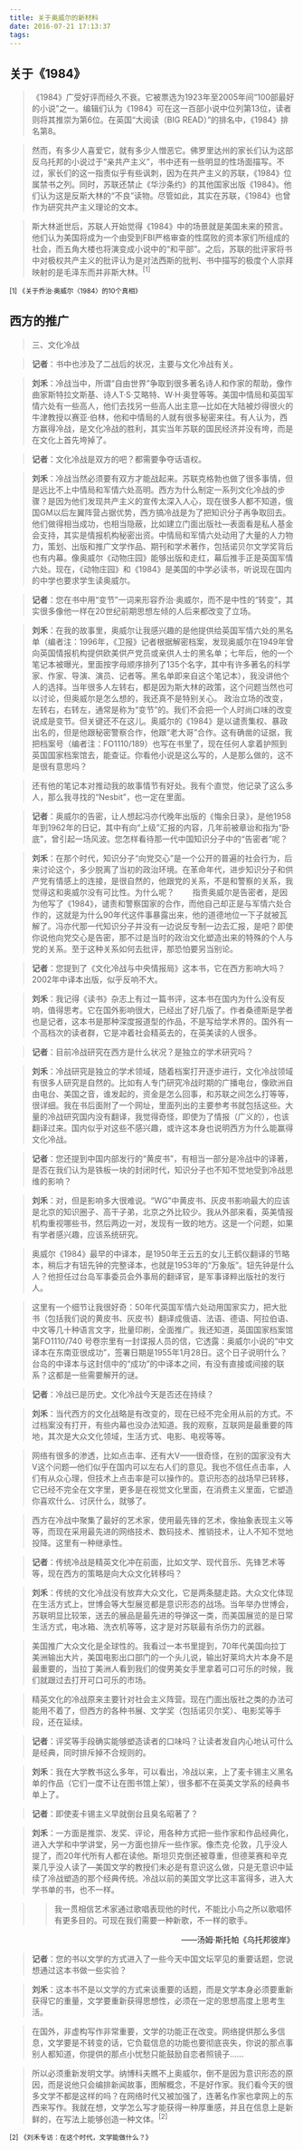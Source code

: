 ```yaml
---
title: 关于奥威尔的新材料
date: 2016-07-21 17:13:37
tags: 
---
```


## 关于《1984》 ##

>《1984》广受好评而经久不衰。它被票选为1923年至2005年间“100部最好的小说”之一。编辑们认为《1984》可在这一百部小说中位列第13位，读者则将其推崇为第6位。在英国“大阅读（BIG READ）”的排名中，《1984》排名第8。

>然而，有多少人喜爱它，就有多少人憎恶它。佛罗里达州的家长们认为这部反乌托邦的小说过于“亲共产主义”，书中还有一些明显的性场面描写。不过，家长们的这一指责似乎有些讽刺，因为在共产主义的苏联，《1984》位属禁书之列。同时，苏联还禁止《华沙条约》的其他国家出版《1984》。他们认为这是反斯大林的“不良”读物。尽管如此，其实在苏联，《1984》也曾作为研究共产主义理论的文本。

>斯大林逝世后，苏联人开始觉得《1984》中的场景就是美国未来的预言。他们认为美国将成为一个由受到FBI严格审查的性腐败的资本家们所组成的社会，而五角大楼也将演变成小说中的“和平部”。之后，苏联的批评家将书中对极权共产主义的批评认为是对法西斯的批判、书中描写的极度个人崇拜映射的是毛泽东而并非斯大林。<sup>[1]</sup>

<sub>[1] 《关于乔治·奥威尔〈1984〉的10个真相》</sub>

## 西方的推广 ##

>三、文化冷战

>**记者**：书中也涉及了二战后的状况，主要与文化冷战有关。

>**刘禾**：冷战当中，所谓“自由世界”争取到很多著名诗人和作家的帮助，像作曲家斯特拉文斯基、诗人T·S·艾略特、W·H·奥登等等。美国中情局和英国军情六处有一些高人，他们去找另一些高人出主意—比如在大陆被炒得很火的牛津教授以赛亚·伯林，他和中情局的人就有很多秘密来往。有人认为，西方赢得冷战，是文化冷战的胜利，其实当年苏联的国民经济并没有垮，而是在文化上首先垮掉了。

>**记者**：文化冷战是双方的吧？都需要争夺话语权。

>**刘禾**：冷战当然必须要有双方才能战起来。苏联克格勃也做了很多事情，但是远比不上中情局和军情六处高明。西方为什么制定一系列文化冷战的步骤？是因为他们发现共产主义的宣传太深入人心，现在很多人都不知道，俄国GM以后左翼阵营占据优势，西方搞冷战是为了把知识分子再争取回去。他们做得相当成功，也相当隐蔽，比如建立门面出版社—表面看是私人基金会支持，其实是情报机构秘密出资。中情局和军情六处动用了大量的人力物力，策划、出版和推广文学作品、期刊和学术著作，包括诺贝尔文学奖背后也有内幕。像奥威尔《动物庄园》能够出版和走红，幕后推手正是英国军情六处。现在，《动物庄园》和《1984》是美国的中学必读书，听说现在国内的中学也要求学生读奥威尔。

>**记者**：您在书中用“变节”一词来形容乔治·奥威尔，而不是中性的“转变”，其实很多像他一样在20世纪前期思想左倾的人后来都改变了立场。

>**刘禾**：在我的故事里，奥威尔让我感兴趣的是他提供给英国军情六处的黑名单（编者注：1996年，《卫报》记者根据解密档案，发现奥威尔在1949年曾向英国情报机构提供欧美供产党员或亲供人士的黑名单；七年后，他的一个笔记本被曝光，里面按字母顺序排列了135个名字，其中有许多著名的科学家、作家、导演、演员、记者等。黑名单即来自这个笔记本），我没讲他个人的选择。当年很多人左转右，都是因为斯大林的政策，这个问题当然也可以讨论，但奥威尔是怎么想的，我还真不是特别关心。
>政治立场的改变，左转右，右转左，通常是称为“变节”的。我们不会把一个人时尚口味的改变说成是变节。但关键还不在这儿。奥威尔的《1984》是以谴责集权、暴政出名的，但是他跟秘密警察合作，他跟“老大哥”合作。这有确凿的证据，我把档案号（编者注：FO1110/189）也写在书里了，现在任何人拿着护照到英国国家档案馆去，能查证。你看他小说是这么写的，人是那么做的，这不是很有意思吗？

>还有他的笔记本对推动我的故事情节有好处。我有个直觉，他记录了这么多人，那么我寻找的“Nesbit”，也一定在里面。

>**记者**：奥威尔的告密，让人想起冯亦代晚年出版的《悔余日录》，是他1958年到1962年的日记，其中有向“上级”汇报的内容，几年前被章诒和指为“卧底”，曾引起一场风波。您怎样看待那一代中国知识分子中的“告密者”呢？

>**刘禾**：在那个时代，知识分子“向党交心”是一个公开的普遍的社会行为，后来讨论这个，多少脱离了当初的政治环境。在革命年代，进步知识分子和供产党有情感上的连接，是很自然的，他跟党的关系，不是和警察的关系，我觉得这和奥威尔没有可比性。为什么呢？
>　　指责奥威尔是告密者，是因为他写了《1984》，谴责和警察国家的合作，而他自己却正是与军情六处合作的，这就是为什么90年代这件事暴露出来，他的道德地位一下子就被瓦解了。冯亦代那一代知识分子并没有一边说反专制一边去汇报，是吧？即使你说他向党交心是告密，那不过是当时的政治文化塑造出来的特殊的个人与党的关系。至于这种关系如何去批评，那恐怕要另当别论。

>**记者**：您提到了《文化冷战与中央情报局》这本书，它在西方影响大吗？2002年中译本出版，似乎反响不大。

>**刘禾**：我记得《读书》杂志上有过一篇书评，这本书在国内为什么没有反响，值得思考。它在国外影响很大，已经出了好几版了。作者桑德斯是学者也是记者，这本书是那种深度报道型的作品，不是写给学术界的。国外有一个高档次的读者群，它是冲着社会精英去的，在英美读的人很多。

>**记者**：目前冷战研究在西方是什么状况？是独立的学术研究吗？

>**刘禾**：冷战研究是独立的学术领域，随着档案打开逐步进行，文化冷战领域有很多人研究是自然的。比如有人专门研究冷战时期的广播电台，像欧洲自由电台、美国之音，谁发起的，资金是怎么回事，和苏联之间怎么打等等，很详细。我在书后面附了一个网址，里面列出的主要参考书就包括这些。大量的冷战研究国内没有翻译，我觉得奇怪，即使为了情报（广义的），也该翻译过来。国内似乎对这些不感兴趣，或许这本身也说明西方为什么能赢得文化冷战。

>**记者**：您还提到中国内部发行的“黄皮书”，有相当一部分是冷战中的译著，是否在我们认为是铁板一块的封闭时代，知识分子也不知不觉地受到冷战思维的影响？

>**刘禾**：对，但是影响多大很难说。“WG”中黄皮书、灰皮书影响最大的应该是北京的知识圈子、高干子弟，北京之外比较少。我从外部来看，英美情报机构重视哪些书，然后两边一对，发现有一致的地方。这是一个问题，如果有学者感兴趣，应该系统研究。

>奥威尔《1984》最早的中译本，是1950年王云五的女儿王鹤仪翻译的节略本，稍后才有钮先钟的完整译本，也就是1953年的“万象版”。钮先钟是什么人？他担任过台岛军事委员会外事局的翻译官，是军事译粹出版社的发行人。

>这里有一个细节让我很好奇：50年代英国军情六处动用国家实力，把大批书（包括我们说的黄皮书、灰皮书）翻译成俄语、法语、德语、阿拉伯语、中文等几十种语言文字，批量印刷，全面推广。我还知道，英国国家档案馆第FO1110/740 号卷宗里有一封谍报人员的信，它透露：奥威尔小说的“中文译本在东南亚很成功”，签署日期是1955年1月28日。这个日子说明什么？台岛的中译本与这封信中的“成功”的中译本之间，有没有直接或间接的联系？这都是一些需要解开的谜。

>**记者**：冷战已是历史。文化冷战今天是否还在持续？

>**刘禾**：当代西方的文化战略是有改变的，现在已经不完全用从前的方式。不过档案没有打开，有些内幕也没办法知道。我的观察，互联网是最重要的阵地，其次是大众文化领域，生活方式、电影、电视等等。

>网络有很多的渗透，比如点击率、还有大V——很奇怪，在别的国家没有大V这个问题—他们似乎在国内可以左右人们的意见。我也不信任点击率，人们有从众心理，但技术上点击率是可以操作的。意识形态的战场早已转移，它已经不完全在文字里，更多是在视觉文化里面，在消费主义里面，它塑造你喜欢什么、讨厌什么，就够了。

>西方在冷战中聚集了最好的艺术家，使用最先锋的艺术，像抽象表现主义等等，而现在采用最先进的网络技术、数码技术、推销技术，让人不知不觉地投降。这里有一种继承性。

>**记者**：传统冷战是精英文化冲在前面，比如文学、现代音乐、先锋艺术等等，现在西方的策略是向大众文化转移吗？

>**刘禾**：传统的文化冷战没有放弃大众文化，它是两条腿走路。大众文化体现在生活方式上，世博会等大型展览都是意识形态的战场。当年举办世博会，苏联明显比较笨，送去的展品是最先进的导弹这一类，而美国展览的是日常生活方式，电冰箱、洗衣机等等，这才是对苏联最有杀伤力的武器。

>美国推广大众文化是全球性的。我看过一本书里提到，70年代美国向拉丁美洲输出大片，美国电影出口部门的一个头儿说，输出好莱坞大片本身不是最重要的，当拉丁美洲人看到我们的俊男美女手里拿着可口可乐的时候，我们就跟过去打开可口可乐的市场。

>精英文化的冷战原来主要针对社会主义阵营。现在门面出版社之类的办法可能用不着了，但西方的各种书展、文学奖（包括诺贝尔奖）、电影奖等手段，还在延续。

>**记者**：评奖等手段确实能够塑造读者的口味吗？让读者发自内心地认可什么是经典，同时排斥掉不合规则的。

>**刘禾**：我在大学教书这么多年，可以看出，冷战以来，上了麦卡锡主义黑名单的作品（它们一度不让在图书馆上架），很多都不在英美文学系的经典书单上了。

>**记者**：即使麦卡锡主义早就倒台且臭名昭著了？

>**刘禾**：一方面是推崇、发奖、评论，用各种方式把一些作家和作品经典化，进入大学和中学讲堂，另一方面也排斥一些作家。像杰克·伦敦，几乎没人提了，而20年代所有人都在读他。斯坦贝克倒还被尊重，但德莱赛和辛克莱几乎没人读了—美国文学的教授们未必是有意识这么做，只是无意识中延续了冷战塑造的那个经典传统。冷战以前的美国文学比这丰富得多，进入大学书单的书，也不一样。

>>我一贯相信艺术家通过歌唱表现他的时代，不能比小鸟之所以歌唱怀有更多目的。可现在我们需要一种新歌，不一样的歌手。
<p align="right">——汤姆·斯托帕《乌托邦彼岸》</p>

>**记者**：您的书以文学的方式进入了一些今天中国文坛罕见的重要话题，您说想通过这本书做一些实验？

>**刘禾**：这本书不是以文学的方式来谈重要的话题，而是文学本身必须要重新获得它的重量，文学要重新获得思想性，必须在一定的思想高度上思考生活。

>在国外，非虚构写作非常重要，文学的功能正在改变。网络提供那么多信息，文学要是不转变的话，它负载信息的功能也要彻底丧失，你说的那点事别人都知道，你提供的那点小忧愁只能鼓励自恋者照镜子……

>所以必须重新发明文学。纳博科夫瞧不上奥威尔，倒不是因为意识形态的原因，而是说他只会编排新闻故事，图解概念，不是好作家。我们看今天的很多文学不都是这样的吗？在网络时代又被加强了，连著名作家也拿网上的东西来写作。我就在想，文学怎么写才能获得一种厚重感，并且在信息上是新鲜的，在写法上能够创造一种文体。<sup>[2]</sup>

<sub>[2] 《刘禾专访：在这个时代，文学能做什么？》</sub>
